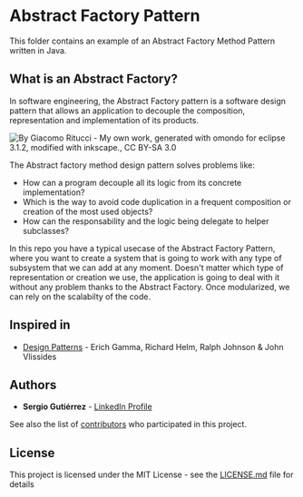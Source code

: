 # Abstract Factory Pattern

This folder contains an example of an Abstract Factory Method Pattern written in Java.

## What is an Abstract Factory?

In software engineering, the Abstract Factory pattern is a software design pattern that allows an application to decouple the composition, representation and implementation of its products.



![By Giacomo Ritucci - My own work, generated with omondo for eclipse 3.1.2, modified with inkscape., CC BY-SA 3.0](https://upload.wikimedia.org/wikipedia/commons/thumb/9/9d/Abstract_factory_UML.svg/1280px-Abstract_factory_UML.svg.png)



The Abstract factory method design pattern solves problems like:

* How can a program decouple all its logic from its concrete implementation?
* Which is the way to avoid code duplication in a frequent composition or creation of the most used objects?
* How can the responsability and the logic being delegate to helper subclasses?

In this repo you have a typical usecase of the Abstract Factory Pattern, where you want to create a system that is going to work with any type of subsystem that we can add at any moment. Doesn't matter which type of representation or creation we use, the application is going to deal with it without any problem thanks to the Abstract Factory. Once modularized, we can rely on the scalabilty of the code.

## Inspired in

- [Design Patterns](https://www.oreilly.com/library/view/design-patterns-elements/0201633612/) - Erich Gamma, Richard Helm, Ralph Johnson & John Vlissides


## Authors

* **Sergio Gutiérrez** - [LinkedIn Profile](https://www.linkedin.com/in/sergiogutierrezvillalba/)

See also the list of [contributors](https://github.com/SergioGutierrezVillalba/DesignPatterns/graphs/contributors) who participated in this project.

## License

This project is licensed under the MIT License - see the [LICENSE.md](https://github.com/SergioGutierrezVillalba/DesignPatterns/blob/master/LICENSE) file for details